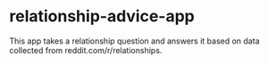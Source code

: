# relationship-advice-app

This app takes a relationship question and answers it based on data collected from reddit.com/r/relationships.
